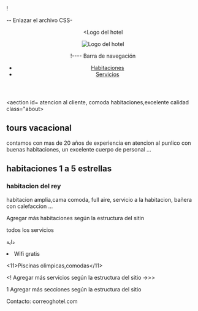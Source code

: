 <!DOCTYPE html>

<html lang=

<head></head>

<meta charset="UTF-8">

<meta name= view port content= device-width, initial-scale=1.0>

<title>Hotel Aire</title>

<link rel=stylesheet href= css/styles.cus> !

-- Enlazar el archivo CSS-

</head>

<body>

<header class="header">

<Logo del hotel

<img src="images/logo.png" alt="Logo del hotel">

!---- Barra de navegación

<nav class="navbar">

<ul>

<li><a href="Fsobre nosotros >Sobre Nosotros</a></li>

<li><a href="#habitaciones >Habitaciones</a></li>

<li><a href="#servicios">Servicios</a></li>


</ul>

</nav>

</header>

<main>

<aection id= atencion al cliente, comoda habitaciones,excelente calidad class="about>

<h2>tours vacacional </h2>

<p>contamos con mas de 20 años de experiencia en atencion al punlico con buenas habitaciones, un excelente cuerpo de personal ...</p>

</section>

<section 10"habitaciones desde las basica, hasta la presidencial " class 20088>

<h2>habitaciones 1 a 5 estrellas </h2>

<div clroom">

<h3>habitacion del rey </h3>

<p>habitacion amplia,cama comoda, full aire, servicio a la habitacion, bañera con calefaccion ...</p>

</div>

Agregar más habitaciones según la estructura del sitin

</section>

<section ad= todo servicio al cliente class= "comodo"

<h2>todos los servicios </h2>

داية

<li>Wifi gratis </li>

<11>Piscinas olimpicas,comodas</11>

<! Agregar más servicios según la estructura del sitio ->>>

</ul>

</section>

1 Agregar más secciones según la estructura del sitio

</main>

<footer class=

Contacto: correoghotel.com
